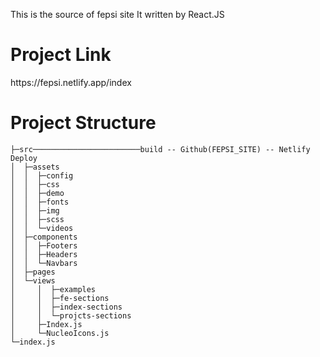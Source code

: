 This is the source of fepsi site
It written by React.JS

<h1>Project Link</h1>
https://fepsi.netlify.app/index



<h1>Project Structure</h1>

```
├─src────────────────────────build -- Github(FEPSI_SITE) -- Netlify Deploy
│  ├─assets
│  │  ├─config
│  │  ├─css
│  │  ├─demo
│  │  ├─fonts
│  │  ├─img
│  │  ├─scss
│  │  └─videos
│  ├─components
│  │  ├─Footers
│  │  ├─Headers
│  │  └─Navbars
│  ├─pages 
│  └─views
│     │  ├─examples
│     │  ├─fe-sections
│     │  ├─index-sections
│     │  └─projcts-sections
│     ├─Index.js
│     └─NucleoIcons.js
└─index.js
```
